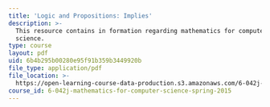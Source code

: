 ```yaml
---
title: 'Logic and Propositions: Implies'
description: >-
  This resource contains in formation regarding mathematics for computer
  science.
type: course
layout: pdf
uid: 6b4b295b00280e95f91b359b3449920b
file_type: application/pdf
file_location: >-
  https://open-learning-course-data-production.s3.amazonaws.com/6-042j-mathematics-for-computer-science-spring-2015/6b4b295b00280e95f91b359b3449920b_MIT6_042JS16_Implies.pdf
course_id: 6-042j-mathematics-for-computer-science-spring-2015
---
```

